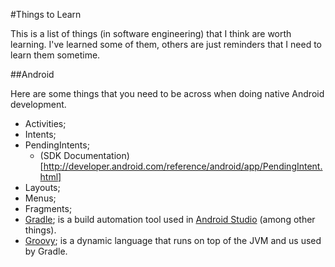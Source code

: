 #Things to Learn

This is a list of things (in software engineering) that I think are worth learning. I've learned some of them, others are just reminders that I need to learn them sometime.

##Android

Here are some things that you need to be across when doing native Android development.

- Activities;
- Intents;
- PendingIntents;
  - (SDK Documentation)[http://developer.android.com/reference/android/app/PendingIntent.html]
- Layouts;
- Menus;
- Fragments;
- [Gradle](http://www.gradle.com); is a build automation tool used in [Android Studio](https://developer.android.com/sdk/installing/studio.html) (among other things).
- [Groovy](http://groovy.codehaus.org/); is a dynamic language that runs on top of the JVM and us used by Gradle.
